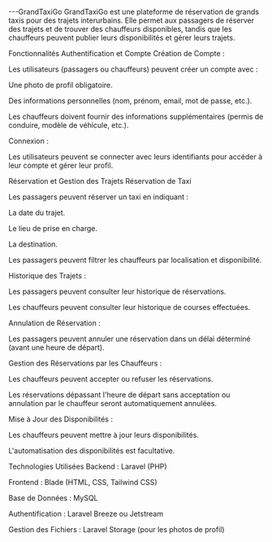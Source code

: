 ---GrandTaxiGo
GrandTaxiGo est une plateforme de réservation de grands taxis pour des trajets interurbains. Elle permet aux passagers de réserver des trajets et de trouver des chauffeurs disponibles, tandis que les chauffeurs peuvent publier leurs disponibilités et gérer leurs trajets.

Fonctionnalités
Authentification et Compte
Création de Compte :

Les utilisateurs (passagers ou chauffeurs) peuvent créer un compte avec :

Une photo de profil obligatoire.

Des informations personnelles (nom, prénom, email, mot de passe, etc.).

Les chauffeurs doivent fournir des informations supplémentaires (permis de conduire, modèle de véhicule, etc.).

Connexion :

Les utilisateurs peuvent se connecter avec leurs identifiants pour accéder à leur compte et gérer leur profil.

Réservation et Gestion des Trajets
Réservation de Taxi 

Les passagers peuvent réserver un taxi en indiquant :

La date du trajet.

Le lieu de prise en charge.

La destination.

Les passagers peuvent filtrer les chauffeurs par localisation et disponibilité.

Historique des Trajets :

Les passagers peuvent consulter leur historique de réservations.

Les chauffeurs peuvent consulter leur historique de courses effectuées.

Annulation de Réservation :

Les passagers peuvent annuler une réservation dans un délai déterminé (avant une heure de départ).

Gestion des Réservations par les Chauffeurs :

Les chauffeurs peuvent accepter ou refuser les réservations.

Les réservations dépassant l'heure de départ sans acceptation ou annulation par le chauffeur seront automatiquement annulées.

Mise à Jour des Disponibilités :

Les chauffeurs peuvent mettre à jour leurs disponibilités.

L'automatisation des disponibilités est facultative.

Technologies Utilisées
Backend : Laravel (PHP)

Frontend : Blade (HTML, CSS, Tailwind CSS)

Base de Données : MySQL

Authentification : Laravel Breeze ou Jetstream

Gestion des Fichiers : Laravel Storage (pour les photos de profil)